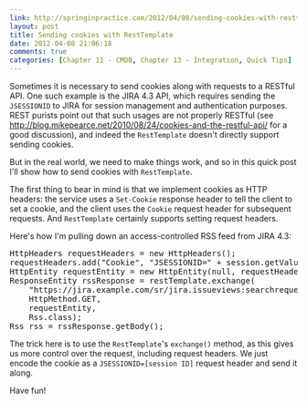 ```yaml
---
link: http://springinpractice.com/2012/04/08/sending-cookies-with-resttemplate/
layout: post
title: Sending cookies with RestTemplate
date: 2012-04-08 21:06:18
comments: true
categories: [Chapter 11 - CMDB, Chapter 13 - Integration, Quick Tips]
---
```

Sometimes it is necessary to send cookies along with requests to a RESTful API. One such example is the JIRA 4.3 API, which requires sending the <code>JSESSIONID</code> to JIRA for session management and authentication purposes. REST purists point out that such usages are not properly RESTful (see <a href="http://blog.mikepearce.net/2010/08/24/cookies-and-the-restful-api/" target="_blank">http://blog.mikepearce.net/2010/08/24/cookies-and-the-restful-api/</a> for a good discussion), and indeed the <code>RestTemplate</code> doesn't directly support sending cookies.

But in the real world, we need to make things work, and so in this quick post I'll show how to send cookies with <code>RestTemplate</code>.

The first thing to bear in mind is that we implement cookies as HTTP headers: the service uses a <code>Set-Cookie</code> response header to tell the client to set a cookie, and the client uses the <code>Cookie</code> request header for subsequent requests. And <code>RestTemplate</code> certainly supports setting request headers.

Here's how I'm pulling down an access-controlled RSS feed from JIRA 4.3:

<pre>HttpHeaders requestHeaders = new HttpHeaders();
requestHeaders.add("Cookie", "JSESSIONID=" + session.getValue());
HttpEntity requestEntity = new HttpEntity(null, requestHeaders);
ResponseEntity rssResponse = restTemplate.exchange(
    "https://jira.example.com/sr/jira.issueviews:searchrequest-xml/18107/SearchRequest-18107.xml?tempMax=1000",
    HttpMethod.GET,
    requestEntity,
    Rss.class);
Rss rss = rssResponse.getBody();</pre>

The trick here is to use the <code>RestTemplate</code>'s <code>exchange()</code> method, as this gives us more control over the request, including request headers. We just encode the cookie as a <code>JSESSIONID=[session ID]</code> request header and send it along.

Have fun!

